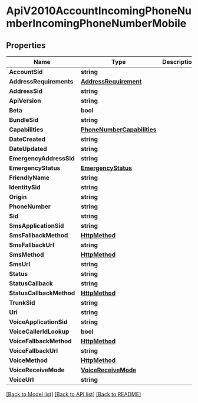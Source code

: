 # ApiV2010AccountIncomingPhoneNumberIncomingPhoneNumberMobile

## Properties

Name | Type | Description | Notes
------------ | ------------- | ------------- | -------------
**AccountSid** | **string** |  | [optional] 
**AddressRequirements** | [**AddressRequirement**](address_requirement.md) |  | [optional] 
**AddressSid** | **string** |  | [optional] 
**ApiVersion** | **string** |  | [optional] 
**Beta** | **bool** |  | [optional] 
**BundleSid** | **string** |  | [optional] 
**Capabilities** | [**PhoneNumberCapabilities**](phone_number_capabilities.md) |  | [optional] 
**DateCreated** | **string** |  | [optional] 
**DateUpdated** | **string** |  | [optional] 
**EmergencyAddressSid** | **string** |  | [optional] 
**EmergencyStatus** | [**EmergencyStatus**](emergency_status.md) |  | [optional] 
**FriendlyName** | **string** |  | [optional] 
**IdentitySid** | **string** |  | [optional] 
**Origin** | **string** |  | [optional] 
**PhoneNumber** | **string** |  | [optional] 
**Sid** | **string** |  | [optional] 
**SmsApplicationSid** | **string** |  | [optional] 
**SmsFallbackMethod** | [**HttpMethod**](http_method.md) |  | [optional] 
**SmsFallbackUrl** | **string** |  | [optional] 
**SmsMethod** | [**HttpMethod**](http_method.md) |  | [optional] 
**SmsUrl** | **string** |  | [optional] 
**Status** | **string** |  | [optional] 
**StatusCallback** | **string** |  | [optional] 
**StatusCallbackMethod** | [**HttpMethod**](http_method.md) |  | [optional] 
**TrunkSid** | **string** |  | [optional] 
**Uri** | **string** |  | [optional] 
**VoiceApplicationSid** | **string** |  | [optional] 
**VoiceCallerIdLookup** | **bool** |  | [optional] 
**VoiceFallbackMethod** | [**HttpMethod**](http_method.md) |  | [optional] 
**VoiceFallbackUrl** | **string** |  | [optional] 
**VoiceMethod** | [**HttpMethod**](http_method.md) |  | [optional] 
**VoiceReceiveMode** | [**VoiceReceiveMode**](voice_receive_mode.md) |  | [optional] 
**VoiceUrl** | **string** |  | [optional] 

[[Back to Model list]](../README.md#documentation-for-models) [[Back to API list]](../README.md#documentation-for-api-endpoints) [[Back to README]](../README.md)


